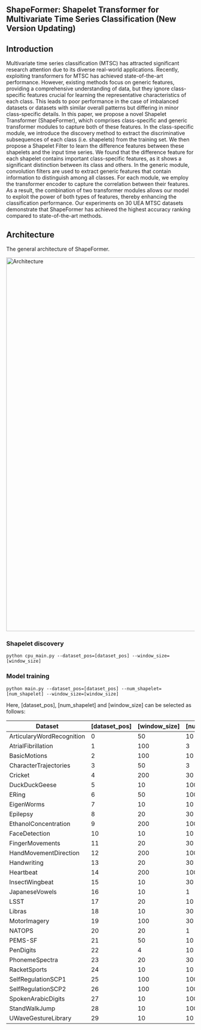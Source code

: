 ## ShapeFormer: Shapelet Transformer for Multivariate Time Series Classification (New Version Updating)

## Introduction
Multivariate time series classification (MTSC) has attracted significant research attention due to its diverse real-world applications. Recently, exploiting transformers for MTSC has achieved state-of-the-art performance. However, existing methods focus on generic features, providing a comprehensive understanding of data, but they ignore class-specific features crucial for learning the representative characteristics of each class. This leads to poor performance in the case of imbalanced datasets or datasets with similar overall patterns but differing in minor class-specific details. In this paper, we propose a novel Shapelet Transformer (ShapeFormer), which comprises class-specific and generic transformer modules to capture both of these features. In the class-specific module, we introduce the discovery method to extract the discriminative subsequences of each class (i.e. shapelets) from the training set. We then propose a Shapelet Filter to learn the difference features between these shapelets and the input time series. We found that the difference feature for each shapelet contains important class-specific features, as it shows a significant distinction between its class and others. In the generic module, convolution filters are used to extract generic features that contain information to distinguish among all classes. For each module, we employ the transformer encoder to capture the correlation between their features. As a result, the combination of two transformer modules allows our model to exploit the power of both types of features, thereby enhancing the classification performance. Our experiments on 30 UEA MTSC datasets demonstrate that ShapeFormer has achieved the highest accuracy ranking compared to state-of-the-art methods.

## Architecture 
The general architecture of ShapeFormer.

<img alt="Architecture" src="img/shapeformer.jpg" width="1000"/>

### Shapelet discovery
```
python cpu_main.py --dataset_pos=[dataset_pos] --window_size=[window_size]
```

### Model training
```
python main.py --dataset_pos=[dataset_pos] --num_shapelet=[num_shapelet] --window_size=[window_size]
```

Here, [dataset_pos], [num_shapelet] and [window_size] can be selected as follows:

| Dataset                   | [dataset_pos] | [window_size] | [num_shapelet] |  
|---------------------------|---------------|---------------|----------------|
| ArticularyWordRecognition | 0             | 50            | 10             |
| AtrialFibrillation        | 1             | 100           | 3              |
| BasicMotions              | 2             | 100           | 10             |
| CharacterTrajectories     | 3             | 50            | 3              |
| Cricket                   | 4             | 200           | 30             |
| DuckDuckGeese             | 5             | 10            | 100            |
| ERing                     | 6             | 50            | 100            |
| EigenWorms                | 7             | 10            | 10             |
| Epilepsy                  | 8             | 20            | 30             |
| EthanolConcentration      | 9             | 200           | 100            |
| FaceDetection             | 10            | 10            | 10             |
| FingerMovements           | 11            | 20            | 30             |
| HandMovementDirection     | 12            | 200           | 100            |
| Handwriting               | 13            | 20            | 30             |
| Heartbeat                 | 14            | 200           | 100            |
| InsectWingbeat            | 15            | 10            | 30             |
| JapaneseVowels            | 16            | 10            | 1              |
| LSST                      | 17            | 20            | 10             |
| Libras                    | 18            | 10            | 30             |
| MotorImagery              | 19            | 100           | 30             |
| NATOPS                    | 20            | 20            | 1              |
| PEMS-SF                   | 21            | 50            | 10             |
| PenDigits                 | 22            | 4             | 10             |
| PhonemeSpectra            | 23            | 20            | 30             |
| RacketSports              | 24            | 10            | 10             |
| SelfRegulationSCP1        | 25            | 100           | 100            |
| SelfRegulationSCP2        | 26            | 100           | 100            |
| SpokenArabicDigits        | 27            | 10            | 100            |
| StandWalkJump             | 28            | 10            | 100            |
| UWaveGestureLibrary       | 29            | 10            | 10             |


